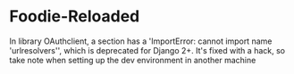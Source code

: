 # Foodie-Reloaded

In library OAuthclient, a section has a 'ImportError: cannot import name 'urlresolvers'', which is deprecated for Django 2+. It's fixed with a hack, so take note when setting up the dev environment in another machine 
